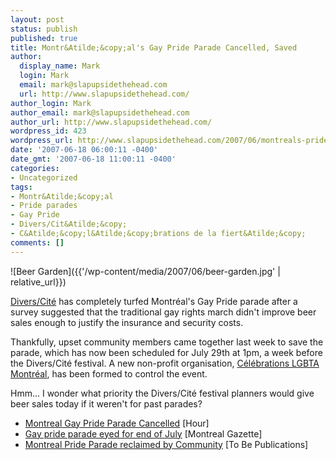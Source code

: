 ```yaml
---
layout: post
status: publish
published: true
title: Montr&Atilde;&copy;al's Gay Pride Parade Cancelled, Saved
author:
  display_name: Mark
  login: Mark
  email: mark@slapupsidethehead.com
  url: http://www.slapupsidethehead.com/
author_login: Mark
author_email: mark@slapupsidethehead.com
author_url: http://www.slapupsidethehead.com/
wordpress_id: 423
wordpress_url: http://www.slapupsidethehead.com/2007/06/montreals-pride-parade/
date: '2007-06-18 06:00:11 -0400'
date_gmt: '2007-06-18 11:00:11 -0400'
categories:
- Uncategorized
tags:
- Montr&Atilde;&copy;al
- Pride parades
- Gay Pride
- Divers/Cit&Atilde;&copy;
- C&Atilde;&copy;l&Atilde;&copy;brations de la fiert&Atilde;&copy;
comments: []
---
```

![Beer Garden]({{'/wp-content/media/2007/06/beer-garden.jpg' | relative_url}})

[Divers/Cité](http://www.diverscite.org/ "Because sales are what matters most") has completely turfed Montréal's Gay Pride parade after a survey suggested that the traditional gay rights march didn't improve beer sales enough to justify the insurance and security costs.

Thankfully, upset community members came together last week to save the parade, which has now been scheduled for July 29th at 1pm, a week before the Divers/Cité festival. A new non-profit organisation, [Célébrations LGBTA Montréal](http://celebrations-lgbta.org/ "Mille mercis"), has been formed to control the event.

Hmm... I wonder what priority the Divers/Cité festival planners would give beer sales today if it weren't for past parades?

- [Montreal Gay Pride Parade Cancelled](http://www.hour.ca/news/news.aspx?iIDArticle=12097) [Hour]
- [Gay pride parade eyed for end of July](http://www.canada.com/montrealgazette/news/story.html?id=2489ec30-ba32-4572-adf7-487a7cbf805c&k=31399) [Montreal Gazette]
- [Montreal Pride Parade reclaimed by Community](http://www.tobe.ca/tobe/content.jsp?sid=21265059531513469641102128496&ctid=1000005&cnid=1000968) [To Be Publications]
